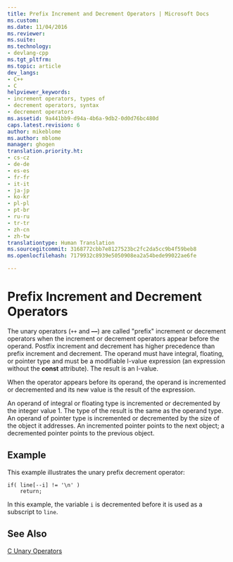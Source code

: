 ```yaml
---
title: Prefix Increment and Decrement Operators | Microsoft Docs
ms.custom: 
ms.date: 11/04/2016
ms.reviewer: 
ms.suite: 
ms.technology:
- devlang-cpp
ms.tgt_pltfrm: 
ms.topic: article
dev_langs:
- C++
- C
helpviewer_keywords:
- increment operators, types of
- decrement operators, syntax
- decrement operators
ms.assetid: 9a441bb9-d94a-4b6a-9db2-0d0d76bc480d
caps.latest.revision: 6
author: mikeblome
ms.author: mblome
manager: ghogen
translation.priority.ht:
- cs-cz
- de-de
- es-es
- fr-fr
- it-it
- ja-jp
- ko-kr
- pl-pl
- pt-br
- ru-ru
- tr-tr
- zh-cn
- zh-tw
translationtype: Human Translation
ms.sourcegitcommit: 3168772cbb7e8127523bc2fc2da5cc9b4f59beb8
ms.openlocfilehash: 7179932c8939e5050908ea2a54bede99022ae6fe

---
```

# Prefix Increment and Decrement Operators
The unary operators (`++` and **––**) are called "prefix" increment or decrement operators when the increment or decrement operators appear before the operand. Postfix increment and decrement has higher precedence than prefix increment and decrement. The operand must have integral, floating, or pointer type and must be a modifiable l-value expression (an expression without the **const** attribute). The result is an l-value.  
  
 When the operator appears before its operand, the operand is incremented or decremented and its new value is the result of the expression.  
  
 An operand of integral or floating type is incremented or decremented by the integer value 1. The type of the result is the same as the operand type. An operand of pointer type is incremented or decremented by the size of the object it addresses. An incremented pointer points to the next object; a decremented pointer points to the previous object.  
  
## Example  
 This example illustrates the unary prefix decrement operator:  
  
```  
if( line[--i] != '\n' )  
    return;  
```  
  
 In this example, the variable `i` is decremented before it is used as a subscript to `line`.  
  
## See Also  
 [C Unary Operators](../c-language/c-unary-operators.md)


<!--HONumber=Jan17_HO1-->



